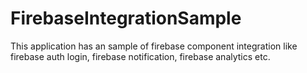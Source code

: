 # FirebaseIntegrationSample

This application has an sample of firebase component integration like firebase auth login, firebase notification, firebase analytics etc.
